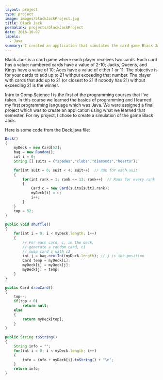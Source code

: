 ```yaml
---
layout: project
type: project
image: images/blackJackProject.jpg
title: Black Jack
permalink: projects/blackJackProject
date: 2016-10-07
labels:
  - Java
summary: I created an application that simulates the card game Black Jack
---
```

Black Jack is a card game where each player receives two cards. Each card has a value: numbered cards have a value of 2-10; Jacks, Queens, and Kings have a value of 10; Aces have a value of either 1 or 11. The objective is for your cards to add up to 21 without exceeding that number. The player with cards that add up to 21 (or closest to 21 if nobody has 21) without exceeding 21 is the winner.

Intro to Comp Science I is the first of the programming courses that I've taken. In this course we learned the basics of programming and I learned my first programming language which was Java. We were assigned a final project which was to create an application using what we learned that semester. For my project, I chose to create a simulation of the game Black Jack.

Here is some code from the Deck.java file:

```js
Deck()
{
	myDeck = new Card[52];
	bag = new Random();
	int i = 0;
	String [] suits = {"spades","clubs","diamonds","hearts"};
		
	for(int suit = 0; suit < 4; suit++)  // Run for each suit
	{
		for(int rank = 1; rank <= 13; rank++)  // Runs for every rank
		{
			Card c = new Card(suits[suit],rank);
			myDeck[i] = c;
			i++;
		}
	}
	top = 52;
}
	
public void shuffle()
{
	for(int i = 0; i < myDeck.length; i++)
	{
		// For each card, c, in the deck,
		// generate a random card, c1
		// swap card c with c2
		int j = bag.nextInt(myDeck.length); // j is the position
		Card temp = myDeck[i];
		myDeck[i] = myDeck[j];
		myDeck[j] = temp;
	}
}
	
public Card drawCard()
{
	top--;
	if(top < 0)
		return null;
	else
	{
		return myDeck[top];
	}
}
	
public String toString()
{
	String info = "";
	for(int i = 0; i < myDeck.length; i++)
	{
		info = info + myDeck[i].toString() + "\n";
	}
	return info;
}
```
